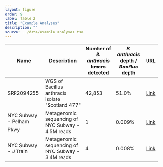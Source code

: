 ```yaml
---
layout: figure
order: 9
label: Table 2
title: "Example Analyses"
description: ""
source: ../data/example.analyses.tsv
---
```

<table class="table table-bordered">
<thead>
    <tr>
    <th>Name</th>
    <th>Description</th>
    <th>Number of <em>B. anthracis</em> kmers detected</th>
    <th><em>B. anthracis</em> depth / <em>Bacillus</em> depth</th>
    <th>URL</th>
    </tr>
</thead>
<tbody>
    <tr>
        <td>SRR2094255</td>
        <td>WGS of Bacillus anthracis isolate "Scotland 477"</td>
        <td>42,853</td>
        <td>51.0%</td>
        <td><a href="https://app.onecodex.com/markerpanel/public/5a6a90255a354bf5">Link</a></td>
    </tr>
    <tr>
        <td>NYC Subway - Pelham Pkwy</td>
        <td>Metagenomic sequencing of NYC Subway - 4.5M reads</td>
        <td>1</td>
        <td>0.009%</td>
        <td><a href="https://app.onecodex.com/markerpanel/public/5a6a90255a354bf5">Link</a></td>
    </tr>
    <tr>
        <td>NYC Subway - J Train</td>
        <td>Metagenomic sequencing of NYC Subway - 3.4M reads</td>
        <td>4</td>
        <td>0.008%</td>
        <td><a href="https://app.onecodex.com/markerpanel/public/5a6a90255a354bf5">Link</a></td>
    </tr>
</tbody>
</table>


